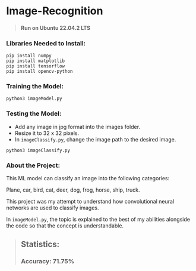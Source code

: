 # Image-Recognition

>#### Run on Ubuntu 22.04.2 LTS

### __Libraries Needed to Install__:
```
pip install numpy
pip install matplotlib
pip install tensorflow
pip install opencv-python
```

### Training the Model:
```
python3 imageModel.py
```

### Testing the Model:
- Add any image in jpg format into the images folder.
- Resize it to 32 x 32 pixels.
- In `imageClassify.py`, change the image path to the desired image.
```
python3 imageClassify.py
```

### About the Project:
This ML model can classify an image into the following categories:

Plane, car, bird, cat, deer, dog, frog, horse, ship, truck.

This project was my attempt to understand how convolutional neural networks are used to classify images.

In `imageModel.py`, the topic is explained to the best of my abilities alongside the code so that the concept is understandable.

>## Statistics:
>### Accuracy: 71.75%
